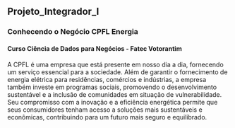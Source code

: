 ## Projeto_Integrador_I
### Conhecendo o Negócio CPFL Energia
#### Curso Ciência de Dados para Negócios - Fatec Votorantim

A CPFL é uma empresa que está presente em nosso dia a dia, fornecendo um serviço essencial para a sociedade. Além de garantir o fornecimento de energia elétrica para residências, comércios e indústrias, a empresa também investe em programas sociais, promovendo o desenvolvimento sustentável e a inclusão de comunidades em situação de vulnerabilidade. Seu compromisso com a inovação e a eficiência energética permite que seus consumidores tenham acesso a soluções mais sustentáveis e econômicas, contribuindo para um futuro mais seguro e equilibrado.
